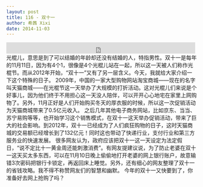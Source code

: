 ```yaml
---
layout: post
title: 116 - 双十一
author: 希茜 Xixi
date: 2014-11-03
---
```


<iframe src="https://archive.org/embed/slowchinese_201909/Slow_Chinese_116.mp3" width="500" height="30" frameborder="0" webkitallowfullscreen="true" mozallowfullscreen="true" allowfullscreen></iframe>
光棍儿，意思是到了可以结婚的年龄却还没有结婚的人，特指男性。双十一是每年的11月11日，因为有4个1，很像是4个光棍儿站在一起，所以这一天被人们称作光棍节。而从2012年开始，“双十一”又有了另一层含义。今天，我就给大家介绍一下这个特殊的日子。
2009年，中国的一家大型购物网站淘宝商城——现在的名字叫天猫商城——在光棍节这一天举办了大规模的打折活动。这对光棍儿们来说是个好事儿，因为他们终于不用担心这一天没人陪伴，可以开开心心地宅在家里上网购物了。另外，11月正好是人们开始购买冬天的厚衣服的时候，所以这一次促销活动为天猫商城带来了0.5亿元收入。
之后几年其他电子商务网站，比如京东、当当、苏宁易购等等，也开始学习这个销售模式，在双十一这天举办促销活动，带来了巨大的社会影响。到2012年，双十一已经成为了人们疯狂购物的日子，这时天猫商城的交易额已经增长到了132亿元！同时这也带动了快递行业，支付行业和第三方服务业的快速发展。
很多网友认为，政府应该把双十一这一天设定为法定假日，“说不定比十一黄金周还能刺激消费”。有网友提建议说，为了防止老婆在双十一这天买太多东西，可以在11月10日晚上偷偷地打开老婆的网上银行账户，故意输错3次密码把银行卡锁定，再返回床上睡觉。另外，还有细心的网友整理了双十一的省钱攻略。我不得不称赞网友们的智慧和幽默。
今年的双十一又快要到了，你准备好去网上抢购了吗？
